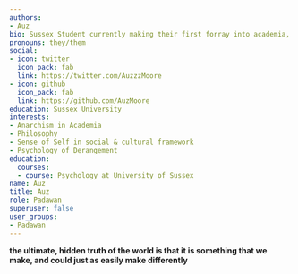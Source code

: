 ```yaml
---
authors:
- Auz
bio: Sussex Student currently making their first forray into academia, a wide set of interests and a passion for change
pronouns: they/them
social:
- icon: twitter
  icon_pack: fab
  link: https://twitter.com/AuzzzMoore
- icon: github
  icon_pack: fab
  link: https://github.com/AuzMoore
education: Sussex University 
interests:
- Anarchism in Academia
- Philosophy
- Sense of Self in social & cultural framework
- Psychology of Derangement 
education:
  courses:
  - course: Psychology at University of Sussex
name: Auz
title: Auz
role: Padawan
superuser: false
user_groups:
- Padawan 
---
```


**the ultimate, hidden truth of the world is that it is something that we make, and could just as easily make differently**
